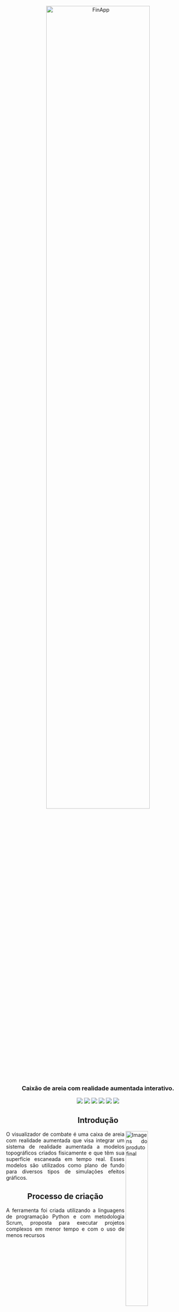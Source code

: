 <p align="center">

<img src="https://user-images.githubusercontent.com/58194653/207198231-ed9b0add-281b-4b3c-9714-b2c85c20c5d5.png" alt="FinApp" width="75%"/>

</p>
<h3 align="center"> Caixão de areia com realidade aumentada interativo.</h3>

<p align="center">

<img src="https://img.shields.io/badge/Made by-Caique Ponjjar-blue.svg" />

<img src="https://img.shields.io/github/followers/Caique-P?label=Seguir&style=social" />

<img src="https://img.shields.io/github/last-commit/Caique-P/CombateViewer?label=Last%20update" />

<img src="https://img.shields.io/badge/-Python-200259?style=flat&logo=Python&logoColor=blue&link=https://kotlinlang.org/" />

<img src="https://img.shields.io/github/stars/Caique-P/CombateViewer?style=social"/>

<img src="https://img.shields.io/github/repo-size/Caique-P/CombateViewer?style=flat&label=Size"/>
</p>

<h2  align="center" >Introdução </h2>
<p align="justify"> 
<img align="right" src="https://user-images.githubusercontent.com/58194653/207198420-1a46dbd6-ad23-45de-b2bc-ca03320548a6.png" alt="Imagens do produto final" width="35%">
O visualizador de combate é uma caixa de areia com realidade aumentada que visa integrar um sistema de realidade aumentada a modelos topográficos criados fisicamente e que têm sua superfície escaneada em tempo real. Esses modelos são utilizados como plano de fundo para diversos tipos de simulações efeitos gráficos.
</p>




<h2  align="center" >Processo de criação </h2>

<p align="justify">
A ferramenta foi criada utilizando a linguagens de programação Python e com metodologia Scrum, proposta para executar projetos complexos em menor tempo e com o uso de menos recursos 
</p>
<br/>

<p align="center"><img src="https://user-images.githubusercontent.com/58194653/207198791-bdd9cbfb-6537-457e-ae65-a2a953371340.png" width="75%"/></p>
<p align="center">
<i> O C2 em combate, software ja existente para planejamento complexo, pode apresentar dificuldades para apresentações, por outro lado, o CombatViewer visa  facilitar a apresentação do  planejamento.</i>
</p>


<h2 align="center"> Ferramentas utilizadas 🚀 </h2>
<p align="center">
  <img src="https://img.shields.io/badge/Python-0095D5?&style=for-the-badge&logo=Python&logoColor=white"/>
  <img src="https://img.shields.io/badge/OpenCV-5ea832?style=for-the-badge&logo=opencv&logoColor=white"/>
<p align="center">


<h2 align="center"> Na sua maquina :computer:</h2>

```
# Clone o repositório ou faça download do repositório
$ git clone https://github.com/Caique-P/CombatViewer
# Instale as dependências no python com o pip
$ pip install ...

# Comece pela calibragem do laser e então será aberto o combatviewer
py lasermouse.py
```
<p align="center">
<i> A experiência fica melhor com um indentificador de relevos:</i><br/>
<b><a href='https://github.com/thomwolf/Magic-Sand'> Fazer download do MagicSand </a></b>

</p>
